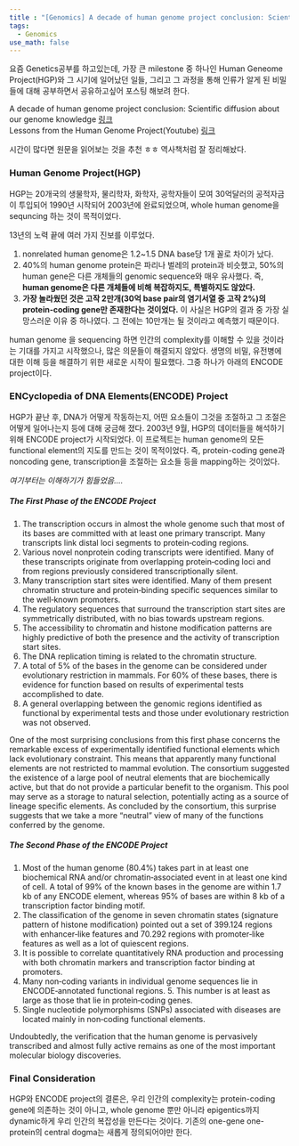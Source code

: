 ```yaml
---
title : "[Genomics] A decade of human genome project conclusion: Scientific diffusion about our genome knowledge"
tags:
  - Genomics
use_math: false
---
```


요즘 Genetics공부를 하고있는데, 가장 큰 milestone 중 하나인 Human Geneome Project(HGP)와 그 시기에 일어났던 일들, 그리고 그 과정을 통해 인류가 알게 된 비밀들에 대해 공부하면서 공유하고싶어 포스팅 해보려 한다.

A decade of human genome project conclusion: Scientific diffusion about our genome knowledge
[링크](https://iubmb.onlinelibrary.wiley.com/doi/full/10.1002/bmb.20952)  
Lessons from the Human Genome Project(Youtube)
[링크](https://www.youtube.com/watch?v=qOW5e4BgEa4)

시간이 많다면 원문을 읽어보는 것을 추천 ㅎㅎ 역사책처럼 잘 정리해놨다.

### Human Genome Project(HGP)
HGP는 20개국의 생물학자, 물리학자, 화학자, 공학자들이 모여 30억달러의 공적자금이 투입되어 1990년 시작되어 2003년에 완료되었으며, whole human genome을 sequncing 하는 것이 목적이었다.  
  
13년의 노력 끝에 여러 가지 진보를 이루었다.
1. nonrelated human genome은 1.2~1.5 DNA base당 1개 꼴로 차이가 났다.  
2. 40%의 human genome protein은 파리나 벌레의 protein과 비슷했고, 50%의 human gene은 다른 개체들의 genomic sequence와 매우 유사했다. 즉, **human genome은 다른 개체들에 비해 복잡하지도, 특별하지도 않았다.**  
3. **가장 놀라웠던 것은 고작 2만개(30억 base pair의 염기서열 중 고작 2%)의 protein-coding gene만 존재한다는 것이었다.** 이 사실은 HGP의 결과 중 가장 실망스러운 이유 중 하나였다. 그 전에는 10만개는 될 것이라고 예측했기 때문이다.  
  
human genome 을 sequencing 하면 인간의 complexity를 이해할 수 있을 것이라는 기대를 가지고 시작했으나, 많은 의문들이 해결되지 않았다. 생명의 비밀, 유전병에 대한 이해 등을 해결하기 위한 새로운 시작이 필요했다. 그중 하나가 아래의 ENCODE project이다.

### ENCyclopedia of DNA Elements(ENCODE) Project
HGP가 끝난 후, DNA가 어떻게 작동하는지, 어떤 요소들이 그것을 조절하고 그 조절은 어떻게 일어나는지 등에 대해 궁금해 졌다. 2003년 9월, HGP의 데이터들을 해석하기 위해 ENCODE project가 시작되었다. 이 프로젝트는 human genome의 모든 functional element의 지도를 만드는 것이 목적이었다. 즉, protein-coding gene과 noncoding gene, transcription을 조절하는 요소들 등을 mapping하는 것이었다.  
  
*여기부터는 이해하기가 힘들었음....*  
  
##### The First Phase of the ENCODE Project
1. The transcription occurs in almost the whole genome such that most of its bases are committed with at least one primary transcript. Many transcripts link distal loci segments to protein‐coding regions.
2. Various novel nonprotein coding transcripts were identified. Many of these transcripts originate from overlapping protein‐coding loci and from regions previously considered transcriptionally silent.
3. Many transcription start sites were identified. Many of them present chromatin structure and protein‐binding specific sequences similar to the well‐known promoters.
4. The regulatory sequences that surround the transcription start sites are symmetrically distributed, with no bias towards upstream regions.
5. The accessibility to chromatin and histone modification patterns are highly predictive of both the presence and the activity of transcription start sites.
6. The DNA replication timing is related to the chromatin structure.
7. A total of 5% of the bases in the genome can be considered under evolutionary restriction in mammals. For 60% of these bases, there is evidence for function based on results of experimental tests accomplished to date.
8. A general overlapping between the genomic regions identified as functional by experimental tests and those under evolutionary restriction was not observed.  
  
One of the most surprising conclusions from this first phase concerns the remarkable excess of experimentally identified functional elements which lack evolutionary constraint. This means that apparently many functional elements are not restricted to mammal evolution. The consortium suggested the existence of a large pool of neutral elements that are biochemically active, but that do not provide a particular benefit to the organism. This pool may serve as a storage to natural selection, potentially acting as a source of lineage specific elements. As concluded by the consortium, this surprise suggests that we take a more “neutral” view of many of the functions conferred by the genome.  
##### The Second Phase of the ENCODE Project
1. Most of the human genome (80.4%) takes part in at least one biochemical RNA and/or chromatin‐associated event in at least one kind of cell. A total of 99% of the known bases in the genome are within 1.7 kb of any ENCODE element, whereas 95% of bases are within 8 kb of a transcription factor binding motif.
2. The classification of the genome in seven chromatin states (signature pattern of histone modification) pointed out a set of 399.124 regions with enhancer‐like features and 70.292 regions with promoter‐like features as well as a lot of quiescent regions.
3. It is possible to correlate quantitatively RNA production and processing with both chromatin markers and transcription factor binding at promoters.
4. Many non‐coding variants in individual genome sequences lie in ENCODE‐annotated functional regions. 5. This number is at least as large as those that lie in protein‐coding genes.
6. Single nucleotide polymorphisms (SNPs) associated with diseases are located mainly in non‐coding functional elements.  
  
Undoubtedly, the verification that the human genome is pervasively transcribed and almost fully active remains as one of the most important molecular biology discoveries.  
  
### Final Consideration  
HGP와 ENCODE project의 결론은, 우리 인간의 complexity는 protein-coding gene에 의존하는 것이 아니고, whole genome 뿐만 아니라 epigentics까지 dynamic하게 우리 인간의 복잡성을 만든다는 것이다. 기존의 one-gene one-protein의 central dogma는 새롭게 정의되어야만 한다.
